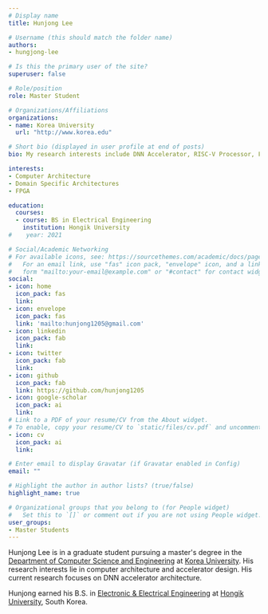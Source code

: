 ```yaml
---
# Display name
title: Hunjong Lee

# Username (this should match the folder name)
authors:
- hungjong-lee

# Is this the primary user of the site?
superuser: false

# Role/position
role: Master Student

# Organizations/Affiliations
organizations:
- name: Korea University
  url: "http://www.korea.edu"

# Short bio (displayed in user profile at end of posts)
bio: My research interests include DNN Accelerator, RISC-V Processor, FPGA.

interests:
- Computer Architecture
- Domain Specific Architectures
- FPGA

education:
  courses:
  - course: BS in Electrical Engineering
    institution: Hongik University
#    year: 2021

# Social/Academic Networking
# For available icons, see: https://sourcethemes.com/academic/docs/page-builder/#icons
#   For an email link, use "fas" icon pack, "envelope" icon, and a link in the
#   form "mailto:your-email@example.com" or "#contact" for contact widget.
social:
- icon: home
  icon_pack: fas
  link: 
- icon: envelope
  icon_pack: fas
  link: 'mailto:hunjong1205@gmail.com'
- icon: linkedin
  icon_pack: fab
  link: 
- icon: twitter
  icon_pack: fab
  link: 
- icon: github
  icon_pack: fab
  link: https://github.com/hunjong1205
- icon: google-scholar
  icon_pack: ai
  link: 
# Link to a PDF of your resume/CV from the About widget.
# To enable, copy your resume/CV to `static/files/cv.pdf` and uncomment the lines below.
- icon: cv
  icon_pack: ai
  link: 

# Enter email to display Gravatar (if Gravatar enabled in Config)
email: ""

# Highlight the author in author lists? (true/false)
highlight_name: true

# Organizational groups that you belong to (for People widget)
#   Set this to `[]` or comment out if you are not using People widget.
user_groups:
- Master Students
---
```


Hunjong Lee is in a graduate student pursuing a master's degree in the [Department of Computer Science and Engineering](http://cs.korea.ac.kr) at [Korea University](http://korea.edu). His research interests lie in computer architecture and accelerator design. His current research focuses on DNN accelerator architecture.

Hunjong earned his B.S. in [Electronic & Electrical Engineering](http://ee.hongik.ac.kr) at [Hongik University](http://hongik.ac.kr/), South Korea.